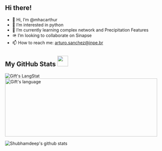 ## Hi there!

- 👋 Hi, I’m @mhacarthur
- 👀 I’m interested in python
- 🌱 I’m currently learning complex network and Precipitation Features
- 🪖 I’m looking to collaborate on Sinapse
- 📫 How to reach me: arturo.sanchez@inpe.br

## My GitHub Stats <img src = "https://i.pinimg.com/originals/65/c4/f4/65c4f452571be1261e9c623f7da488ac.gif" width = 35px>
<div>
<img align="center" src="https://github-readme-streak-stats.herokuapp.com/?user=mhacarthur" alt="Gift's LangStat" />
<img align="center" src="https://github-readme-stats.vercel.app/api/top-langs?username=mhacarthur&langs_count=10&show_icons=true&locale=en&layout=compact&theme=light" alt="Gift's language" height="192px"  width="500px"/>
</div>

![Shubhamdeep's github stats](https://github-readme-stats.vercel.app/api?username=mhacarthur&show_icons=true&hide_border=true)

<!---
mhacarthur/mhacarthur is a ✨ special ✨ repository because its `README.md` (this file) appears on your GitHub profile.
You can click the Preview link to take a look at your changes.
--->
